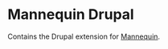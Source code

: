 Mannequin Drupal
==============

Contains the Drupal extension for [Mannequin](https://github.com/LastCallMedia/Mannequin).